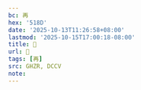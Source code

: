 ```yaml
---
bc: 再
hex: '518D'
date: '2025-10-13T11:26:58+08:00'
lastmod: '2025-10-15T17:00:18-08:00'
title: 󰔧
url: 󰔧
tags: [再]
src: GHZR, DCCV
note:
---
```

